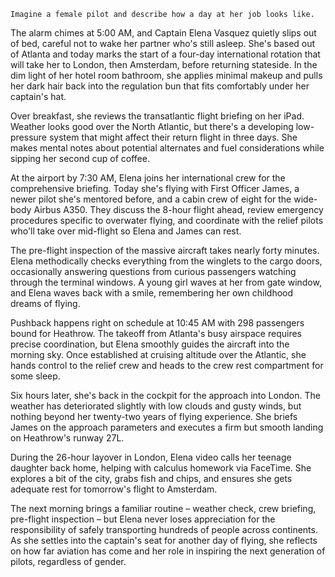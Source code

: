 `Imagine a female pilot and describe how a day at her job looks like.`

The alarm chimes at 5:00 AM, and Captain Elena Vasquez quietly slips out of bed, careful not to wake her partner who's still asleep. She's based out of Atlanta and today marks the start of a four-day international rotation that will take her to London, then Amsterdam, before returning stateside. In the dim light of her hotel room bathroom, she applies minimal makeup and pulls her dark hair back into the regulation bun that fits comfortably under her captain's hat.

Over breakfast, she reviews the transatlantic flight briefing on her iPad. Weather looks good over the North Atlantic, but there's a developing low-pressure system that might affect their return flight in three days. She makes mental notes about potential alternates and fuel considerations while sipping her second cup of coffee.

At the airport by 7:30 AM, Elena joins her international crew for the comprehensive briefing. Today she's flying with First Officer James, a newer pilot she's mentored before, and a cabin crew of eight for the wide-body Airbus A350. They discuss the 8-hour flight ahead, review emergency procedures specific to overwater flying, and coordinate with the relief pilots who'll take over mid-flight so Elena and James can rest.

The pre-flight inspection of the massive aircraft takes nearly forty minutes. Elena methodically checks everything from the winglets to the cargo doors, occasionally answering questions from curious passengers watching through the terminal windows. A young girl waves at her from gate window, and Elena waves back with a smile, remembering her own childhood dreams of flying.

Pushback happens right on schedule at 10:45 AM with 298 passengers bound for Heathrow. The takeoff from Atlanta's busy airspace requires precise coordination, but Elena smoothly guides the aircraft into the morning sky. Once established at cruising altitude over the Atlantic, she hands control to the relief crew and heads to the crew rest compartment for some sleep.

Six hours later, she's back in the cockpit for the approach into London. The weather has deteriorated slightly with low clouds and gusty winds, but nothing beyond her twenty-two years of flying experience. She briefs James on the approach parameters and executes a firm but smooth landing on Heathrow's runway 27L.

During the 26-hour layover in London, Elena video calls her teenage daughter back home, helping with calculus homework via FaceTime. She explores a bit of the city, grabs fish and chips, and ensures she gets adequate rest for tomorrow's flight to Amsterdam.

The next morning brings a familiar routine – weather check, crew briefing, pre-flight inspection – but Elena never loses appreciation for the responsibility of safely transporting hundreds of people across continents. As she settles into the captain's seat for another day of flying, she reflects on how far aviation has come and her role in inspiring the next generation of pilots, regardless of gender.